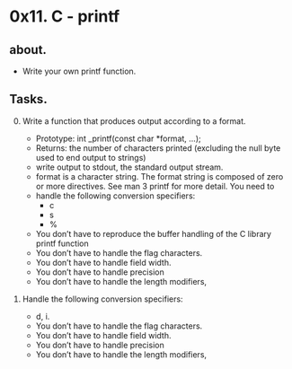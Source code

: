 # 0x11. C - printf
## about.
  - Write your own printf function.

## Tasks.
0. Write a function that produces output according to a format.
    - Prototype: int _printf(const char *format, ...);
    - Returns: the number of characters printed (excluding the null byte used to end output to strings)
    - write output to stdout, the standard output stream.
    - format is a character string. The format string is composed of zero or more directives. See man 3 printf for more detail. You need to
    - handle the following conversion specifiers:
        - c
        - s
        - %
    - You don’t have to reproduce the buffer handling of the C library printf function
    - You don’t have to handle the flag characters.
    - You don’t have to handle field width.
    - You don’t have to handle precision
    - You don’t have to handle the length modifiers,

1. Handle the following conversion specifiers:
    - d, i.
    - You don’t have to handle the flag characters.
    - You don’t have to handle field width.
    - You don’t have to handle precision
    - You don’t have to handle the length modifiers,
